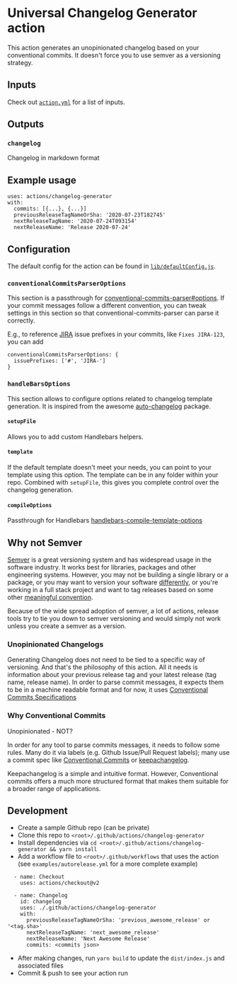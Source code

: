 # Universal Changelog Generator action

This action generates an unopinionated changelog based on your conventional commits. It doesn't force you to use semver as a versioning strategy.

## Inputs

Check out [`action.yml`](./action.yml) for a list of inputs.

## Outputs

### `changelog`

Changelog in markdown format

## Example usage

```
uses: actions/changelog-generator
with:
  commits: [{...}, {...}]
  previousReleaseTagNameOrSha: '2020-07-23T182745'
  nextReleaseTagName: '2020-07-24T093154'
  nextReleaseName: 'Release 2020-07-24'
```

## Configuration

The default config for the action can be found in [`lib/defaultConfig.js`](./lib/defaultConfig.js).

### `conventionalCommitsParserOptions`

This section is a passthrough for [conventional-commits-parser#options](https://github.com/conventional-changelog/conventional-changelog/tree/master/packages/conventional-commits-parser#options). If your commit messages follow a different convention, you can tweak settings in this section so that conventional-commits-parser can parse it correctly.

E.g., to reference [JIRA](https://www.atlassian.com/software/jira) issue prefixes in your commits, like `Fixes JIRA-123`, you can add

```
conventionalCommitsParserOptions: {
  issuePrefixes: ['#', 'JIRA-']
}
```

### `handleBarsOptions`

This section allows to configure options related to changelog template generation. It is inspired from the awesome [auto-changelog](https://github.com/CookPete/auto-changelog) package.

#### `setupFile`

Allows you to add custom Handlebars helpers.

#### `template`

If the default template doesn't meet your needs, you can point to your template using this option. The template can be in any folder within your repo. Combined with `setupFile`, this gives you complete control over the changelog generation.

#### `compileOptions`

Passthrough for Handlebars [handlebars-compile-template-options](https://handlebarsjs.com/api-reference/compilation.html#handlebars-compile-template-options)

## Why not Semver

[Semver](https://semver.org/) is a great versioning system and has widespread usage in the software industry. It works best for libraries, packages and other engineering systems. However, you may not be building a single library or a package, or you may want to version your software [differently](https://en.wikipedia.org/wiki/Software_versioning#Modifications_to_the_numeric_system), or you're working in a full stack project and want to tag releases based on some other [meaningful convention](https://blog.codinghorror.com/whats-in-a-version-number-anyway/).

Because of the wide spread adoption of semver, a lot of actions, release tools try to tie you down to semver versioning and would simply not work unless you create a semver as a version.

### Unopinionated Changelogs

Generating Changelog does not need to be tied to a specific way of versioning. And that's the philosophy of this action. All it needs is information about your previous release tag and your latest release (tag name, release name). In order to parse commit messages, it expects them to be in a machine readable format and for now, it uses [Conventional Commits Specifications](https://www.conventionalcommits.org/en/v1.0.0/)

### Why Conventional Commits

Unopinionated - NOT?

In order for any tool to parse commits messages, it needs to follow some rules. Many do it via labels (e.g. Github Issue/Pull Request labels); many use a commit spec like [Conventional Commits](https://www.conventionalcommits.org/en/v1.0.0/) or [keepachangelog](https://keepachangelog.com/en/1.0.0/).

Keepachangelog is a simple and intuitive format. However, Conventional commits offers a much more structured format that makes them suitable for a broader range of applications.

## Development

- Create a sample Github repo (can be private)
- Clone this repo to `<root>/.github/actions/changelog-generator`
- Install dependencies via `cd <root>/.github/actions/changelog-generator && yarn install`
- Add a workflow file to `<root>/.github/workflows` that uses the action (see `examples/autorelease.yml` for a more complete example)

```
  - name: Checkout
    uses: actions/checkout@v2

  - name: Changelog
    id: changelog
    uses: ./.github/actions/changelog-generator
    with:
      previousReleaseTagNameOrSha: 'previous_awesome_release' or '<tag.sha>'
      nextReleaseTagName: 'next_awesome_release'
      nextReleaseName: 'Next Awesome Release'
      commits: <commits json>
```

- After making changes, run `yarn build` to update the `dist/index.js` and associated files
- Commit & push to see your action run
